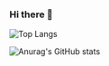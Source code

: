 ### Hi there 👋

![Top Langs](https://github-readme-stats.vercel.app/api/top-langs/?username=Danissimo-k&langs_count=5&theme=darcula)

![Anurag's GitHub stats](https://github-readme-stats.vercel.app/api?username=Danissimo-k&show_icons=true&theme=darcula
)

<!--
**Danissimo-k/Danissimo-k** is a ✨ _special_ ✨ repository because its `README.md` (this file) appears on your GitHub profile.

Here are some ideas to get you started:

- 🔭 I’m currently working on ...
- 🌱 I’m currently learning ...
- 👯 I’m looking to collaborate on ...
- 🤔 I’m looking for help with ...
- 💬 Ask me about ...
- 📫 How to reach me: ...
- 😄 Pronouns: ...
- ⚡ Fun fact: ...



-->
